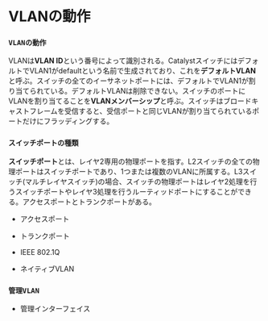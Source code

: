 # VLANの動作

### `VLANの動作`
VLANは**VLAN ID**という番号によって識別される。CatalystスイッチにはデフォルトでVLAN1がdefaultという名前で生成されており、これを**デフォルトVLAN**と呼ぶ。スイッチの全てのイーサネットポートには、デフォルトでVLAN1が割り当てられている。デフォルトVLANは削除できない。スイッチのポートにVLANを割り当てることを**VLANメンバーシップ**と呼ぶ。スイッチはブロードキャストフレームを受信すると、受信ポートと同じVLANが割り当てられているポートだけにフラッディングする。

### `スイッチポートの種類`
**スイッチポート**とは、レイヤ2専用の物理ポートを指す。L2スイッチの全ての物理ポートはスイッチポートであり、1つまたは複数のVLANに所属する。L3スイッチ(マルチレイヤスイッチ)の場合、スイッチの物理ポートはレイヤ2処理を行うスイッチポートやレイヤ3処理を行うルーティッドポートにすることができる。アクセスポートとトランクポートがある。

- アクセスポート


- トランクポート


- IEEE 802.1Q


- ネイティブVLAN


### `管理VLAN`


- 管理インターフェイス
